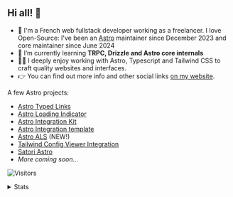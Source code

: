 ## Hi all! 👋

- 🔭 I'm a French web fullstack developer working as a freelancer. I love Open-Source: I've been an [Astro](https://github.com/withastro) maintainer since December 2023 and core maintainer since June 2024
- 🌱 I’m currently learning **TRPC, Drizzle and Astro core internals**
- 👨‍💻 I deeply enjoy working with Astro, Typescript and Tailwind CSS to craft quality websites and interfaces.
- 👉 You can find out more info and other social links [on my website](https://florian-lefebvre.dev).

A few Astro projects:

- [Astro Typed Links](https://github.com/florian-lefebvre/astro-typed-links)
- [Astro Loading Indicator](https://github.com/florian-lefebvre/astro-loading-indicator)
- [Astro Integration Kit](https://github.com/florian-lefebvre/astro-integration-kit)
- [Astro Integration template](https://github.com/florian-lefebvre/astro-integration-template)
- [Astro ALS](https://github.com/florian-lefebvre/astro-als) (NEW!)
- [Tailwind Config Viewer Integration](https://github.com/florian-lefebvre/astro-tailwind-config-viewer)
- [Satori Astro](https://github.com/florian-lefebvre/satori-astro)
- *More coming soon...*

![Visitors](https://visitor-badge.laobi.icu/badge?page_id=florian-lefebvre&title=Visitors&format=true)

<details>

  <summary>Stats</summary>

  <p align="left"> <a href="https://github.com/ryo-ma/github-profile-trophy"><img src="https://github-profile-trophy.vercel.app/?username=florian-lefebvre&theme=onedark" alt="florian-lefebvre" /></a> </p>
  
</details>
